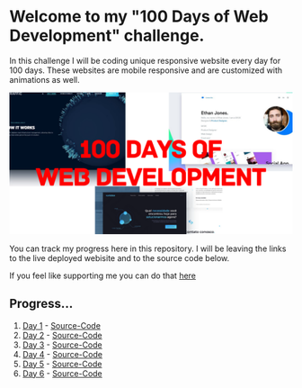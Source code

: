 # Welcome to my **"100 Days of Web Development"** challenge.

In this challenge I will be coding unique responsive website every day for 100 days. These websites are mobile responsive and are customized with animations as well.

![Banner](https://github.com/ArunMurugavel24/100_Days_of_Web_Development/blob/master/100%20Days%20of%20Web%20Development%20-%20GitHub%20Banner.png)

You can track my progress here in this repository. I will be leaving the links to the live deployed webisite and to the source code below.

If you feel like supporting me you can do that [here](https://www.buymeacoffee.com/ArunMurugavel24)

## Progress...

1. [Day 1](https://arunmurugavel24.github.io/Day_1/) - [Source-Code](https://github.com/ArunMurugavel24/Day_1)
2. [Day 2](https://arunmurugavel24.github.io/Day_2/) - [Source-Code](https://github.com/ArunMurugavel24/Day_2)
3. [Day 3](https://arunmurugavel24.github.io/Day_3/) - [Source-Code](https://github.com/ArunMurugavel24/Day_3)
4. [Day 4](https://arunmurugavel24.github.io/Day_4/) - [Source-Code](https://github.com/ArunMurugavel24/Day_4)
5. [Day 5](https://arunmurugavel24.github.io/Day_5/) - [Source-Code](https://github.com/ArunMurugavel24/Day_5)
6. [Day 6](https://arunmurugavel24.github.io/Day_6/) - [Source-Code](https://github.com/ArunMurugavel24/Day_6)
